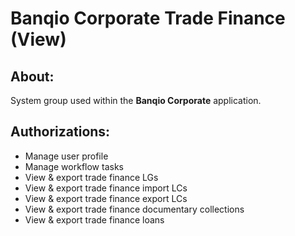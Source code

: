 # Banqio Corporate Trade Finance (View)

## About:

System group used within the **Banqio Corporate** application.

## Authorizations:

- Manage user profile
- Manage workflow tasks
- View & export trade finance LGs
- View & export trade finance import LCs
- View & export trade finance export LCs
- View & export trade finance documentary collections
- View & export trade finance loans